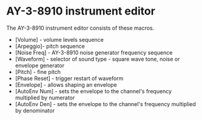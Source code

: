 # AY-3-8910 instrument editor

The AY-3-8910 instrument editor consists of these macros.

- [Volume] - volume levels sequence
- [Arpeggio]- pitch sequence
- [Noise Freq] - AY-3-8910 noise generator frequency sequence
- [Waveform] - selector of sound type - square wave tone, noise or envelope generator
- [Pitch] - fine pitch
- [Phase Reset] - trigger restart of waveform
- [Envelope] - allows shaping an envelope
- [AutoEnv Num] - sets the envelope to the channel's frequency multiplied by numerator
- [AutoEnv Den] - sets the envelope to the channel's frequency multiplied by denominator
